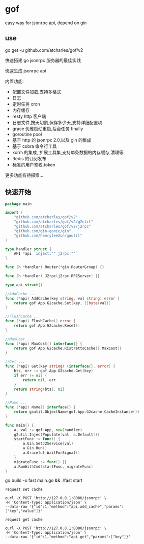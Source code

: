 # gof

easy way for jsonrpc api, depend on gin

## use

go get -u github.com/atcharles/gof/v2

快速搭建 go jsonrpc 服务器的最佳实践

快速生成 jsonrpc api

内置功能:

- 配置文件加载,支持多格式
- 日志
- 定时任务 cron
- 内存缓存
- resty http 客户端
- 日志文件,按天切割,保存多少天,支持详细配置项
- grace 优雅启动重启,后台任务 finally
- goroutine pool
- 基于 http 的 jsonrpc 2.0,以及 gin 的集成
- 基于 cobra 命令行工具
- xorm 的集成, 扩展工具集,支持单条数据的内存缓存,清理等
- Redis 的订阅发布
- 标准的用户鉴权,token

更多功能有待探索...

## 快速开始

```go
package main

import (
	"github.com/atcharles/gof/v2"
	"github.com/atcharles/gof/v2/g2util"
	"github.com/atcharles/gof/v2/j2rpc"
	"github.com/gin-gonic/gin"
	"github.com/henrylee2cn/goutil"
)

type handler struct {
	API *api `inject:"" j2rpc:""`
}

func (h *handler) Router(*gin.RouterGroup) {}

func (h *handler) J2rpc(j2rpc.RPCServer) {}

type api struct{}

//AddCache ...
func (*api) AddCache(key string, val string) error {
	return gof.App.G2cache.Set(key, []byte(val))
}

//FlushCache ...
func (*api) FlushCache() error {
	return gof.App.G2cache.Reset()
}

//MaxCost ...
func (*api) MaxCost() interface{} {
	return gof.App.G2cache.RistrettoCache().MaxCost()
}

//Get ...
func (*api) Get(key string) (interface{}, error) {
	bts, err := gof.App.G2cache.Get(key)
	if err != nil {
		return nil, err
	}
	return string(bts), nil
}

//Name ...
func (*api) Name() interface{} {
	return goutil.ObjectName(gof.App.G2cache.CacheInstance())
}

func main() {
	a, val := gof.App, new(handler)
	g2util.InjectPopulate(val, a.Default())
	startFunc := func() {
		a.Gin.SetJ2Service(val)
		a.Gin.Run()
		a.Graceful.WaitForSignal()
	}
	migrateFunc := func() {}
	a.RunWithCmd(startFunc, migrateFunc)
}
```

go build -o fast main.go && ./fast start

`request set cache`

```shell
curl -X POST 'http://127.0.0.1:8080/jsonrpc' \
-H 'Content-Type: application/json' \
--data-raw '{"id":1,"method":"api.add_cache","params":["key","value"]}'
```

`request get cache`

```shell
curl -X POST 'http://127.0.0.1:8080/jsonrpc' \
-H 'Content-Type: application/json' \
--data-raw '{"id":1,"method":"api.get","params":["key"]}'
```
